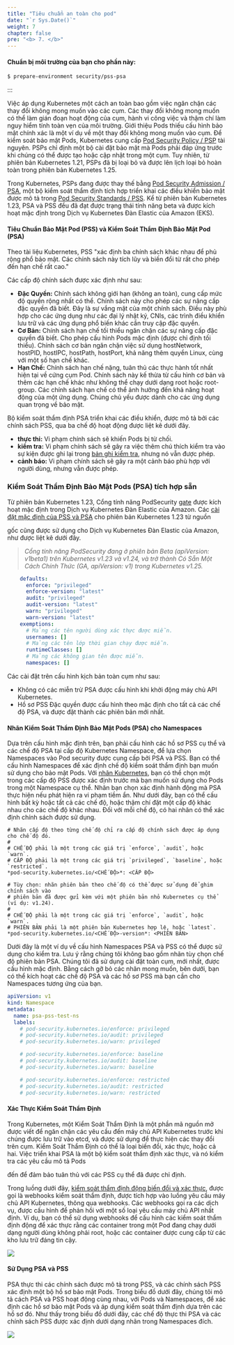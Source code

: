 ```yaml
---
title: "Tiêu chuẩn an toàn cho pod"
date: "`r Sys.Date()`"
weight: 7
chapter: false
pre: "<b> 7. </b>"
---
```


#### Chuẩn bị môi trường của bạn cho phần này:

```bash timeout=300 wait=30
$ prepare-environment security/pss-psa
```

:::

Việc áp dụng Kubernetes một cách an toàn bao gồm việc ngăn chặn các thay đổi không mong muốn vào các cụm. Các thay đổi không mong muốn có thể làm gián đoạn hoạt động của cụm, hành vi công việc và thậm chí làm nguy hiểm tính toàn vẹn của môi trường. Giới thiệu Pods thiếu cấu hình bảo mật chính xác là một ví dụ về một thay đổi không mong muốn vào cụm. Để kiểm soát bảo mật Pods, Kubernetes cung cấp [Pod Security Policy / PSP](https://kubernetes.io/docs/concepts/policy/pod-security-policy/) tài nguyên. PSPs chỉ định một bộ cài đặt bảo mật mà Pods phải đáp ứng trước khi chúng có thể được tạo hoặc cập nhật trong một cụm. Tuy nhiên, từ phiên bản Kubernetes 1.21, PSPs đã bị loại bỏ và được lên lịch loại bỏ hoàn toàn trong phiên bản Kubernetes 1.25.

Trong Kubernetes, PSPs đang được thay thế bằng [Pod Security Admission / PSA](https://kubernetes.io/docs/concepts/security/pod-security-admission/), một bộ kiểm soát thẩm định tích hợp triển khai các điều khiển bảo mật được mô tả trong [Pod Security Standards / PSS](https://kubernetes.io/docs/concepts/security/pod-security-standards/). Kể từ phiên bản Kubernetes 1.23, PSA và PSS đều đã đạt được trạng thái tính năng beta và được kích hoạt mặc định trong Dịch vụ Kubernetes Đàn Elastic của Amazon (EKS).

#### Tiêu Chuẩn Bảo Mật Pod (PSS) và Kiểm Soát Thẩm Định Bảo Mật Pod (PSA)

Theo tài liệu Kubernetes, PSS "xác định ba chính sách khác nhau để phủ rộng phổ bảo mật. Các chính sách này tích lũy và biến đổi từ rất cho phép đến hạn chế rất cao."

Các cấp độ chính sách được xác định như sau:

* **Đặc Quyền:** Chính sách không giới hạn (không an toàn), cung cấp mức độ quyền rộng nhất có thể. Chính sách này cho phép các sự nâng cấp đặc quyền đã biết. Đây là sự vắng mặt của một chính sách. Điều này phù hợp cho các ứng dụng như các đại lý nhật ký, CNIs, các trình điều khiển lưu trữ và các ứng dụng phổ biến khác cần truy cập đặc quyền.
* **Cơ Bản:** Chính sách hạn chế tối thiểu ngăn chặn các sự nâng cấp đặc quyền đã biết. Cho phép cấu hình Pods mặc định (được chỉ định tối thiểu). Chính sách cơ bản ngăn chặn việc sử dụng hostNetwork, hostPID, hostIPC, hostPath, hostPort, khả năng thêm quyền Linux, cùng với một số hạn chế khác.
* **Hạn Chế:** Chính sách hạn chế nặng, tuân thủ các thực hành tốt nhất hiện tại về cứng cụm Pod. Chính sách này kế thừa từ cấu hình cơ bản và thêm các hạn chế khác như không thể chạy dưới dạng root hoặc root-group. Các chính sách hạn chế có thể ảnh hưởng đến khả năng hoạt động của một ứng dụng. Chúng chủ yếu được dành cho các ứng dụng quan trọng về bảo mật.

Bộ kiểm soát thẩm định PSA triển khai các điều khiển, được mô tả bởi các chính sách PSS, qua ba chế độ hoạt động được liệt kê dưới đây.

* **thực thi:** Vi phạm chính sách sẽ khiến Pods bị từ chối.
* **kiểm tra:** Vi phạm chính sách sẽ gây ra việc thêm chú thích kiểm tra vào sự kiện được ghi lại trong [bản ghi kiểm tra](https://kubernetes.io/docs/tasks/debug/debug-cluster/audit/), nhưng nó vẫn được phép.
* **cảnh báo:** Vi phạm chính sách sẽ gây ra một cảnh báo phù hợp với người dùng, nhưng vẫn được phép.

### Kiểm Soát Thẩm Định Bảo Mật Pods (PSA) tích hợp sẵn

Từ phiên bản Kubernetes 1.23, Cổng tính năng PodSecurity [gate](https://kubernetes.io/docs/reference/command-line-tools-reference/feature-gates/) được kích hoạt mặc định trong Dịch vụ Kubernetes Đàn Elastic của Amazon. Các [cài đặt mặc định của PSS và PSA](https://kubernetes.io/docs/tasks/configure-pod-container/enforce-standards-admission-controller/#configure-the-admission-controller) cho phiên bản Kubernetes 1.23 từ nguồn

 gốc cũng được sử dụng cho Dịch vụ Kubernetes Đàn Elastic của Amazon, như được liệt kê dưới đây.

> *Cổng tính năng PodSecurity đang ở phiên bản Beta (apiVersion: v1beta1) trên Kubernetes v1.23 và v1.24, và trở thành Có Sẵn Một Cách Chính Thức (GA,  apiVersion: v1) trong Kubernetes v1.25.*

```yaml
    defaults:
      enforce: "privileged"
      enforce-version: "latest"
      audit: "privileged"
      audit-version: "latest"
      warn: "privileged"
      warn-version: "latest"
    exemptions:
      # Mảng các tên người dùng xác thực được miễn.
      usernames: []
      # Mảng các tên lớp thời gian chạy được miễn.
      runtimeClasses: []
      # Mảng các không gian tên được miễn.
      namespaces: []
```

Các cài đặt trên cấu hình kịch bản toàn cụm như sau:

* Không có các miễn trừ PSA được cấu hình khi khởi động máy chủ API Kubernetes.
* Hồ sơ PSS Đặc quyền được cấu hình theo mặc định cho tất cả các chế độ PSA, và được đặt thành các phiên bản mới nhất.

#### Nhãn Kiểm Soát Thẩm Định Bảo Mật Pods (PSA) cho Namespaces

Dựa trên cấu hình mặc định trên, bạn phải cấu hình các hồ sơ PSS cụ thể và các chế độ PSA tại cấp độ Kubernetes Namespace, để lựa chọn Namespaces vào Pod security được cung cấp bởi PSA và PSS. Bạn có thể cấu hình Namespaces để xác định chế độ kiểm soát thẩm định bạn muốn sử dụng cho bảo mật Pods. Với [nhãn Kubernetes](https://kubernetes.io/docs/concepts/overview/working-with-objects/labels), bạn có thể chọn một trong các cấp độ PSS được xác định trước mà bạn muốn sử dụng cho Pods trong một Namespace cụ thể. Nhãn bạn chọn xác định hành động mà PSA thực hiện nếu phát hiện ra vi phạm tiềm ẩn. Như dưới đây, bạn có thể cấu hình bất kỳ hoặc tất cả các chế độ, hoặc thậm chí đặt một cấp độ khác nhau cho các chế độ khác nhau. Đối với mỗi chế độ, có hai nhãn có thể xác định chính sách được sử dụng.

```
# Nhãn cấp độ theo từng chế độ chỉ ra cấp độ chính sách được áp dụng cho chế độ đó.
#
# CHẾ ĐỘ phải là một trong các giá trị `enforce`, `audit`, hoặc `warn`.
# CẤP ĐỘ phải là một trong các giá trị `privileged`, `baseline`, hoặc `restricted`.
*pod-security.kubernetes.io/<CHẾ ĐỘ>*: <CẤP ĐỘ>

# Tùy chọn: nhãn phiên bản theo chế độ có thể được sử dụng để ghim chính sách vào
# phiên bản đã được gửi kèm với một phiên bản nhỏ Kubernetes cụ thể (ví dụ: v1.24).
#
# CHẾ ĐỘ phải là một trong các giá trị `enforce`, `audit`, hoặc `warn`.
# PHIÊN BẢN phải là một phiên bản Kubernetes hợp lệ, hoặc `latest`.
*pod-security.kubernetes.io/<CHẾ ĐỘ>-version*: <PHIÊN BẢN>
```

Dưới đây là một ví dụ về cấu hình Namespaces PSA và PSS có thể được sử dụng cho kiểm tra. Lưu ý rằng chúng tôi không bao gồm nhãn tùy chọn chế độ phiên bản PSA. Chúng tôi đã sử dụng cài đặt toàn cụm, mới nhất, được cấu hình mặc định. Bằng cách gỡ bỏ các nhãn mong muốn, bên dưới, bạn có thể kích hoạt các chế độ PSA và các hồ sơ PSS mà bạn cần cho Namespaces tương ứng của bạn.

```yaml
apiVersion: v1
kind: Namespace
metadata:
  name: psa-pss-test-ns
  labels:
    # pod-security.kubernetes.io/enforce: privileged
    # pod-security.kubernetes.io/audit: privileged
    # pod-security.kubernetes.io/warn: privileged

    # pod-security.kubernetes.io/enforce: baseline
    # pod-security.kubernetes.io/audit: baseline
    # pod-security.kubernetes.io/warn: baseline

    # pod-security.kubernetes.io/enforce: restricted
    # pod-security.kubernetes.io/audit: restricted
    # pod-security.kubernetes.io/warn: restricted

```

#### Xác Thực Kiểm Soát Thẩm Định

Trong Kubernetes, một Kiểm Soát Thẩm Định là một phần mã nguồn mở được viết để ngăn chặn các yêu cầu đến máy chủ API Kubernetes trước khi chúng được lưu trữ vào etcd, và được sử dụng để thực hiện các thay đổi trên cụm. Kiểm Soát Thẩm Định có thể là loại biến đổi, xác thực, hoặc cả hai. Việc triển khai PSA là một bộ kiểm soát thẩm định xác thực, và nó kiểm tra các yêu cầu mô tả Pods

 đến để đảm bảo tuân thủ với các PSS cụ thể đã được chỉ định.

Trong luồng dưới đây, [kiểm soát thẩm định động biến đổi và xác thực](https://kubernetes.io/docs/reference/access-authn-authz/extensible-admission-controllers/), được gọi là webhooks kiểm soát thẩm định, được tích hợp vào luồng yêu cầu máy chủ API Kubernetes, thông qua webhooks. Các webhooks gọi ra các dịch vụ, được cấu hình để phản hồi với một số loại yêu cầu máy chủ API nhất định. Ví dụ, bạn có thể sử dụng webhooks để cấu hình các kiểm soát thẩm định động để xác thực rằng các container trong một Pod đang chạy dưới dạng người dùng không phải root, hoặc các container được cung cấp từ các kho lưu trữ đáng tin cậy.

![](/EKS-Workshop-5/images/p7/7.0-1-k8s-admission-controllers.png)

#### Sử Dụng PSA và PSS

PSA thực thi các chính sách được mô tả trong PSS, và các chính sách PSS xác định một bộ hồ sơ bảo mật Pods. Trong biểu đồ dưới đây, chúng tôi mô tả cách PSA và PSS hoạt động cùng nhau, với Pods và Namespaces, để xác định các hồ sơ bảo mật Pods và áp dụng kiểm soát thẩm định dựa trên các hồ sơ đó. Như thấy trong biểu đồ dưới đây, các chế độ thực thi PSA và các chính sách PSS được xác định dưới dạng nhãn trong Namespaces đích.

![](/EKS-Workshop-5/images/p7/7.0-2-using-pss-psa.png)
